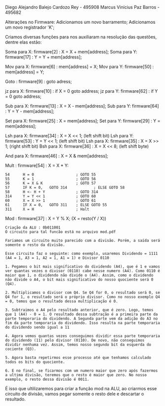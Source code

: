 Diego Alejandro Balejo Cardozo Rey - 495908
Marcus Vinícius Paz Barros - 495682

Alterações no Firmware:
Adicionamos um novo barramento;
Adicionamos um novo registrador 'K';

Criamos diversas funções para nos auxiliaram na resolução das questões, dentre elas estão:

Soma para X: firmware[2]  : X = X + mem[address];
Soma para Y: firmware[17] : Y = Y + mem[address];

Mov para  X: firmware[6]  : mem[address] = X;
Mov para  Y: firmware[50] : mem[address] = Y;

Goto       : firmware[9]  : goto adress;

jz  para  X: firmware[10] : if X = 0 goto address;
jz  para  Y: firmware[62] : if Y = 0 goto address;

Sub para  X: firmware[13] : X = X - mem[address];
Sub para  Y: firmware[64] : Y = Y - mem[address];

Set para  X: firmware[25] : X = mem[address];
Set para  Y: firmware[29] : Y = mem[address];

Lsh para  X: firmware[34] : X = X << 1; (left shift bit)
Lsh para  Y: firmware[53] : Y = Y << 1; (left shift bit)
Lsh para  X: firmware[35] : X = X >> 1; (right shift bit)
Bsh para  X: firmware[36] : X = X << 8; (left shift byte)

And para X:  firmware[46] : X = X & mem[address];

Mult       : firmware[54] : X = X * Y:

	54		H = 0 					; GOTO 55
	55		K = 1					; GOTO 56
	56		K = X & K	 			; GOTO 57
	57		IF K = 0, 	GOTO 314	        ; ELSE GOTO 58
	58 		H <- H + Y 				; GOTO 314
	314		Y = Y << 1 				; GOTO 60
	60		X = X >> 1 				; GOTO 61
	61		IF X = 0, 	GOTO 311	; ELSE GOTO 55
	311		X = H 					; Halt

Mod			: firmware[37] : X = Y % X; (X = resto(Y / X))
	
	Criação da ALU : 0b011001
	O circuito para tal funcão está no arquivo mod.pdf

	Fariamos um circuito muito parecido com a divisão. Porém, a saída será somente o resto da divisão.

	Esse circuito faz o seguinte: como exemplo, usaremos Dividendo = 1111 (A4 = 1, A3 = 1, A2 = 1, A1 = 1) e Divisor 0110
	
	1. Pegamos o bit mais significativo do dividendo (A4), que é 1 e vamos ver quantas vezes o divisor (0110) cabe nesse numero (A4). Como 0110 é maior que 1, o dividendo não divide o (A4). Assim, como o dividendo não divide o A4, o bit mais significativo do nosso quociente será 0 (Q4).
	
	2. Multiplicamos o divisor com Q4. Se Q4 for 0, o resultado será 0, se Q4 for 1, o resultado será o próprio divisor. Como no nosso exemplo Q4 = 0, temos que o resultado dessa multiplicação é 0.
	
	3. Subtraimos o A4 pelo resultado anterior, que é zero. Logo, temos que 1 (A4) - 0 = 1. O resultado dessa subtração é a primeira parte da parte temporaria do dividendo. A Segunda parte vem da adição do A3 no fim da parte temporaria do dividendo. Isso resulta na parte temporaria do dividendo sendo igual a 11

    4. Agora vemos quantas vezes conseguimos dividir essa parte temporaria do dividendo (11) pelo divisor (0110). De novo, não conseguimos dividir nenhuma vez. Assim, temos nosso segundo bit da esquerda do cociente (Q3).

    5. Agora basta repetirmos esse processo até que tenhamos calculado todos os bits do quociente.
		
    6. E no final, se ficarmos com um numero maior que zero após fazermos a ultima divisão, teremos que o resto é maior que zero. No nosso exemplo, o resto dessa divisão é 0011.

É isso que ultilizaremos para criar a função mod na ALU, ao criarmos esse circuito de divisão, vamos pegar somente o resto dele e descartar o resultado.
